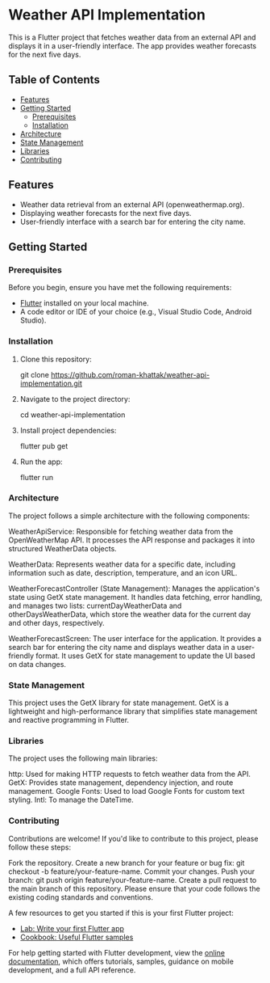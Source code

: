# Weather API Implementation

This is a Flutter project that fetches weather data from an external API and displays it in a user-friendly interface. The app provides weather forecasts for the next five days.

## Table of Contents

- [Features](#features)
- [Getting Started](#getting-started)
  - [Prerequisites](#prerequisites)
  - [Installation](#installation)
- [Architecture](#architecture)
- [State Management](#state-management)
- [Libraries](#libraries)
- [Contributing](#contributing)

## Features

- Weather data retrieval from an external API (openweathermap.org).
- Displaying weather forecasts for the next five days.
- User-friendly interface with a search bar for entering the city name.

## Getting Started

### Prerequisites

Before you begin, ensure you have met the following requirements:

- [Flutter](https://flutter.dev/) installed on your local machine.
- A code editor or IDE of your choice (e.g., Visual Studio Code, Android Studio).

### Installation

1. Clone this repository:

   git clone https://github.com/roman-khattak/weather-api-implementation.git

2. Navigate to the project directory:

   cd weather-api-implementation

3. Install project dependencies:

   flutter pub get

4. Run the app:

   flutter run

### Architecture
The project follows a simple architecture with the following components:

WeatherApiService: Responsible for fetching weather data from the OpenWeatherMap API. It processes the API response and packages it into structured WeatherData objects.

WeatherData: Represents weather data for a specific date, including information such as date, description, temperature, and an icon URL.

WeatherForecastController (State Management): Manages the application's state using GetX state management. It handles data fetching, error handling, and manages two lists: currentDayWeatherData and otherDaysWeatherData, which store the weather data for the current day and other days, respectively.

WeatherForecastScreen: The user interface for the application. It provides a search bar for entering the city name and displays weather data in a user-friendly format. It uses GetX for state management to update the UI based on data changes.

### State Management
This project uses the GetX library for state management. GetX is a lightweight and high-performance library that simplifies state management and reactive programming in Flutter.

### Libraries
The project uses the following main libraries:

http: Used for making HTTP requests to fetch weather data from the API.
GetX: Provides state management, dependency injection, and route management.
Google Fonts: Used to load Google Fonts for custom text styling.
Intl: To manage the DateTime.

### Contributing
Contributions are welcome! If you'd like to contribute to this project, please follow these steps:

Fork the repository.
Create a new branch for your feature or bug fix: git checkout -b feature/your-feature-name.
Commit your changes.
Push your branch: git push origin feature/your-feature-name.
Create a pull request to the main branch of this repository.
Please ensure that your code follows the existing coding standards and conventions.



A few resources to get you started if this is your first Flutter project:

- [Lab: Write your first Flutter app](https://docs.flutter.dev/get-started/codelab)
- [Cookbook: Useful Flutter samples](https://docs.flutter.dev/cookbook)

For help getting started with Flutter development, view the
[online documentation](https://docs.flutter.dev/), which offers tutorials,
samples, guidance on mobile development, and a full API reference.
